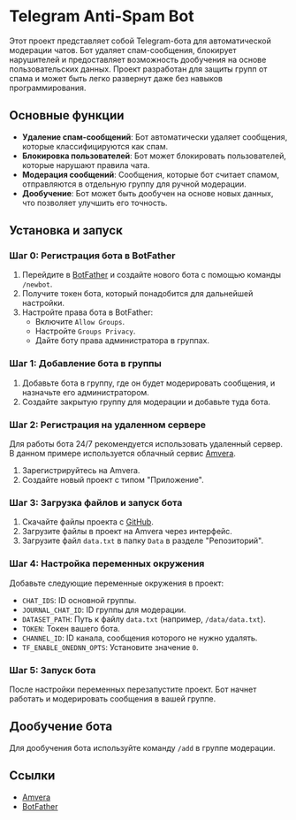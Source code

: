 # Telegram Anti-Spam Bot

Этот проект представляет собой Telegram-бота для автоматической модерации чатов. Бот удаляет спам-сообщения, блокирует нарушителей и предоставляет возможность дообучения на основе пользовательских данных. Проект разработан для защиты групп от спама и может быть легко развернут даже без навыков программирования.

## Основные функции

- **Удаление спам-сообщений**: Бот автоматически удаляет сообщения, которые классифицируются как спам.
- **Блокировка пользователей**: Бот может блокировать пользователей, которые нарушают правила чата.
- **Модерация сообщений**: Сообщения, которые бот считает спамом, отправляются в отдельную группу для ручной модерации.
- **Дообучение**: Бот может быть дообучен на основе новых данных, что позволяет улучшить его точность.

## Установка и запуск

### Шаг 0: Регистрация бота в BotFather

1. Перейдите в [BotFather](https://t.me/BotFather) и создайте нового бота с помощью команды `/newbot`.
2. Получите токен бота, который понадобится для дальнейшей настройки.
3. Настройте права бота в BotFather:
   - Включите `Allow Groups`.
   - Настройте `Groups Privacy`.
   - Дайте боту права администратора в группах.

### Шаг 1: Добавление бота в группы

1. Добавьте бота в группу, где он будет модерировать сообщения, и назначьте его администратором.
2. Создайте закрытую группу для модерации и добавьте туда бота.

### Шаг 2: Регистрация на удаленном сервере

Для работы бота 24/7 рекомендуется использовать удаленный сервер. В данном примере используется облачный сервис [Amvera](https://amvera.ru).

1. Зарегистрируйтесь на Amvera.
2. Создайте новый проект с типом "Приложение".

### Шаг 3: Загрузка файлов и запуск бота

1. Скачайте файлы проекта с [GitHub](https:://github.com/ShcoderDev/amvera_antispam_bot).
2. Загрузите файлы в проект на Amvera через интерфейс.
3. Загрузите файл `data.txt` в папку `Data` в разделе "Репозиторий".

### Шаг 4: Настройка переменных окружения

Добавьте следующие переменные окружения в проект:

- `CHAT_IDS`: ID основной группы.
- `JOURNAL_CHAT_ID`: ID группы для модерации.
- `DATASET_PATH`: Путь к файлу `data.txt` (например, `/data/data.txt`).
- `TOKEN`: Токен вашего бота.
- `CHANNEL_ID`: ID канала, сообщения которого не нужно удалять.
- `TF_ENABLE_ONEDNN_OPTS`: Установите значение `0`.

### Шаг 5: Запуск бота

После настройки переменных перезапустите проект. Бот начнет работать и модерировать сообщения в вашей группе.

## Дообучение бота

Для дообучения бота используйте команду `/add` в группе модерации.

## Ссылки

- [Amvera](https://amvera.ru)
- [BotFather](https://t.me/BotFather)
